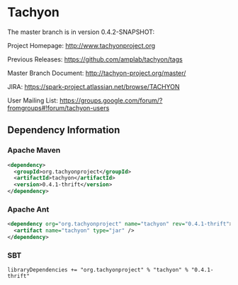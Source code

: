 Tachyon
=======

The master branch is in version 0.4.2-SNAPSHOT:

Project Homepage: http://www.tachyonproject.org

Previous Releases: https://github.com/amplab/tachyon/tags

Master Branch Document: http://tachyon-project.org/master/

JIRA: https://spark-project.atlassian.net/browse/TACHYON

User Mailing List: https://groups.google.com/forum/?fromgroups#!forum/tachyon-users

## Dependency Information

### Apache Maven
```xml
<dependency>
  <groupId>org.tachyonproject</groupId>
  <artifactId>tachyon</artifactId>
  <version>0.4.1-thrift</version>
</dependency>
```

### Apache Ant
```xml
<dependency org="org.tachyonproject" name="tachyon" rev="0.4.1-thrift">
  <artifact name="tachyon" type="jar" />
</dependency>
```

### SBT
```
libraryDependencies += "org.tachyonproject" % "tachyon" % "0.4.1-thrift"
```
